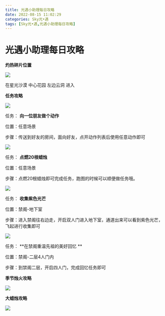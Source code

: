```yaml
---
title: 光遇小助理每日攻略
date: 2022-08-15 11:02:29
categories: Sky光•遇
tags: [Sky光•遇,光遇小助理每日攻略]
---
```

# 光遇小助理每日攻略
**灼热碎片位置**

![](https://ok.166.net/reunionpub/ds/kol/20220810/002837-7zyqtbfn4i.jpeg)

在星光沙漠 中心花园 左边云洞 进入

  

 **任务攻略**

![](https://ok.166.net/reunionpub/ds/kol/20220815/000202-5tqcekuofh.png)

任务： **向一位朋友做个动作**

位置：任意场景

步骤：传送到好友的房间，面向好友，点开动作列表后使用任意动作即可

![](https://ok.166.net/reunionpub/ds/kol/20220815/000229-jk17eco5qd.png)

任务： **点燃20根蜡烛**

位置：任意场景

步骤：点燃20根蜡烛即可完成任务，跑图的时候可以顺便做任务哦。

![](https://ok.166.net/reunionpub/ds/kol/20220815/000252-mfbtjp2u6s.png)

任务： **收集紫色光芒**

位置：禁阁-地下室

步骤：进入禁阁往右边走，开启双人门进入地下室，通道出来可以看到紫色光芒，飞起进行收集即可

![](https://ok.166.net/reunionpub/ds/kol/20220815/001212-r4zvbfm8w5.png)

任务： **在禁阁重温先祖的美好回忆  **

位置：禁阁-二层4人门内

步骤：到禁阁二层，开启四人门，完成回忆任务即可

 **季节烛火攻略**

![](https://ok.166.net/reunionpub/ds/kol/20220815/000659-bc5vjdw6pr.png)

  

  

 **大蜡烛攻略**

![](https://ok.166.net/reunionpub/ds/kol/20220815/000354-0f67kyuzv9.png)

  

  

  

  

